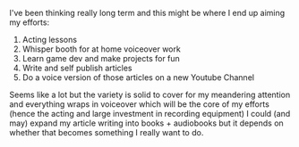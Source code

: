 I've been thinking really long term and this might be where I end up aiming my efforts:   

1. Acting lessons
2. Whisper booth for at home voiceover work
3. Learn game dev and make projects for fun
4. Write and self publish articles
5. Do a voice version of those articles on a new Youtube Channel

Seems like a lot but the variety is solid to cover for my meandering attention and everything wraps in voiceover which will be the core of my efforts (hence the acting and large investment in recording equipment) I could (and may) expand my article writing into books + audiobooks but it depends on whether that becomes something I really want to do.

